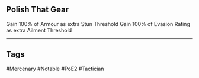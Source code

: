 ## Polish That Gear
Gain 100% of Armour as extra Stun Threshold
Gain 100% of Evasion Rating as extra Ailment Threshold

---
## Tags
#Mercenary
#Notable
#PoE2
#Tactician
